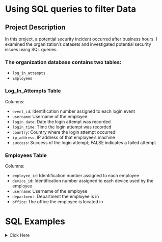 # Using SQL queries to filter Data

## Project Description

In this project, a potential security incident occurred after business hours. I examined the organization’s datasets and investigated potential security issues using SQL queries.

### The organization database contains two tables:
- `log_in_attempts`
- `Employees`

### Log_In_Attempts Table

Columns:
- `event_id`: Identification number assigned to each login event
- `username`: Username of the employee
- `login_date`: Date the login attempt was recorded
- `login_time`: Time the login attempt was recorded
- `country`: Country where the login attempt occurred
- `ip_address`: IP address of that employee’s machine
- `success`: Success of the login attempt; FALSE indicates a failed attempt

### Employees Table

Columns:
- `employee_id`: Identification number assigned to each employee
- `device_id`: Identification number assigned to each device used by the employee
- `username`: Username of the employee
- `department`: Department the employee is in
- `office`: The office the employee is located in
# SQL Examples
<details>
<Summary>Cick Here</Summary>
<Br>  
To better understand SQL, here is an explanation of the queries used.

Two SQL queries will always be used to query a SQL dataset: `SELECT` and `FROM`.

For example, if I want to return specific tables like `username` and `department` from the `employees` table:

```
SELECT username, department
FROM employees;
```
When I add a semicolon (`;`) at the end of my query, it tells SQL that is the end of my query.

If I want to return all the columns from the employees table,
I would need to add an asterisk (`*`) after `SELECT`
For example  `SELECT*`

To filter the data I would need to use a third SQL keyword after `FROM` called `WHERE`.

`WHERE` indicates the condition of that filter

If I want to see employees from the finance department
I would type

```
SELECT*
FROM employees
WHERE department = ‘finance’;
```
Instead of using the `WHERE` keyword, I can replace it with `ORDER BY` and pair the keyword with `DESC`, to sort it in descending order.

```
SELECT customerid, city, country
FROM customers
ORDER BY login_time DESC;
```
### Operators
When filtering **numeric** and **data and time data*Z*, it involves **operators**.

Here are the operators that can be used:

| Operator | Use | Example |
| :---         | :---           | :---          |
| `<`  | Less than     | `SELECT`* <br>`FROM` log_in_attempts<br> `WHERE` login_time  `<` ’10:00’; |
| `>`     | Greater than       |    |
| `=`   | Equal to     |   |
| `<=`   | Less than or equal to       |      |
| `>=`   | Greater than or equal to     |     |
| `<>`   | Not equal to     |    |
| `AND`    | `AND` is used to filter on two conditions. `AND` specifies that both conditions must be met simultaneously. You use `AND` after the first condition.     | `SELECT`* <BR>`FROM` log_in_attempts<BR>`WHERE` login_time  `<` ’10:00’ `AND`  login_date `>` '2022-01-09'      |
| `BETWEEN`   | Used for numeric data as well as date and time data is the `BETWEEN` operator. <br>**NOTE**: You use `BETWEEN` after specifying what column you want returned.     | `SELECT`*<br>`FROM` log_in_attempts<br>`WHERE` login_date `BETWEEN` ‘2005-01-01’ `AND` ‘2005-01-02’;    |
| `OR`     | The `OR` operator also connects two conditions, but `OR` specifies that either condition can be met. It returns results where the first condition, the second condition, or both are met. <br>**NOTE**: You use `OR` after the first condition.       | `SELECT`*<Br>`FROM` employees<br>`WHERE` department `=` ‘sales’ `OR` department `=` ‘marketing’;|
| `NOT`     |  The `NOT` operator only works on a single condition, and not on multiple ones. The `NOT` operator negates a condition. <br>**NOTE**: You add this operator after `WHERE`, then put the conditions after it|  `SELECT`*<br>`FROM` log_in_attempts<br>`WHERE` `NOT` login_time  `<` ’10:00’;    |

### Filtering for Patterns
You can also filter based on a pattern. For example, you can identify entries that start or end with a certain character or characters. Filtering for a pattern requires incorporating two more elements into your `WHERE` clause:
- a wildcard 
- the `LIKE` operator

### Wildcards

A wildcard is a special character that can be substituted with any other character. Two of the most useful wildcards are the percentage sign (`%`) and the underscore (`_`):
- The percentage sign substitutes for any number of other characters. 
- The underscore symbol only substitutes for one other character.

These wildcards can be placed after a string, before a string, or in both locations depending on the pattern you’re filtering for.
The following table includes these wildcards applied to the string 'a' and examples of what each pattern would return.

| Pattern     | Results That Could Be Returned |
| :---      | :---       |
| ` 'a%' ` | apple123, art, a         |
| ` 'a_' `     | as, an, a7        |
| ` 'a__' ` | ant, add, a1c         |
| ` '%a' `     | pizza, Z6ra, a        |
| ` '_a' ` | ma, 1a, Ha         |
| ` '%a%' `     | Again, back, a        |
| ` '_a_' `     | Car, ban, ea7        |

### LIKE
To apply wildcards to the filter, you need to use the `LIKE` operator instead of an equals sign (`=`). `LIKE` is used with `WHERE` to search for a pattern in a column. 
For instance, if you want to view the login attempts by the country US, but know that some datasets use USA instead of US, you can use ‘US`%`’ and that will yield a result with the letters “US” for the first 2 letters and any other characters after that.

```
SELECT*
FROM login_attemps
WHERE country LIKE 'us%';
```
This query returns all records with values in the title column that start with the pattern of 'US'. This means both 'US' and 'USA’ are returned.
</details>





